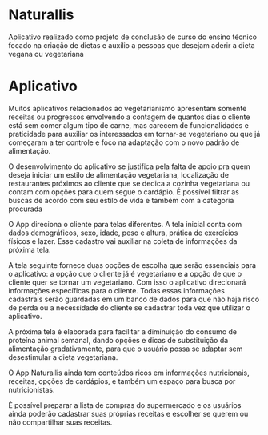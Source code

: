 # Naturallis
Aplicativo realizado como projeto de conclusão de curso do ensino técnico focado na criação de dietas e auxílio a pessoas que desejam aderir a dieta vegana ou vegetariana
 
# Aplicativo
Muitos aplicativos relacionados ao vegetarianismo apresentam somente receitas ou progressos envolvendo a contagem de quantos dias o cliente está sem comer algum tipo de carne, mas carecem de funcionalidades e praticidade para auxiliar os interessados em tornar-se vegetariano ou que já começaram a ter controle e foco na adaptação com o novo padrão de alimentação.

O desenvolvimento do aplicativo se justifica pela falta de apoio pra quem deseja iniciar um estilo de alimentação vegetariana, localização de restaurantes próximos ao cliente que se dedica a cozinha vegetariana ou contam com opções para quem segue o cardápio. É possível filtrar as buscas de acordo com seu estilo de vida e também com a categoria procurada

O App direciona o cliente para telas diferentes. A tela inicial conta com dados demográficos, sexo, idade, peso e altura, prática de exercícios físicos e lazer. Esse cadastro vai auxiliar na coleta de informações da próxima tela.

A tela seguinte fornece duas opções de escolha que serão essenciais para o aplicativo: a opção que o cliente já é vegetariano e a opção de que o cliente quer se tornar um vegetariano. Com isso o aplicativo direcionará informações específicas para o cliente. Todas essas informações cadastrais serão guardadas em um banco de dados para que não haja risco de perda ou a necessidade do cliente se cadastrar toda vez que utilizar o aplicativo.

A próxima tela é elaborada para facilitar a diminuição do consumo de proteína animal semanal, dando opções e dicas de substituição da alimentação gradativamente, para que o usuário possa se adaptar sem desestimular a dieta vegetariana. 

O App Naturallis ainda tem conteúdos ricos em informações nutricionais, receitas, opções de cardápios, e também um espaço para busca por nutricionistas.

É possível preparar a lista de compras do supermercado e os usuários ainda poderão cadastrar suas próprias receitas e escolher se querem ou não compartilhar suas receitas.
